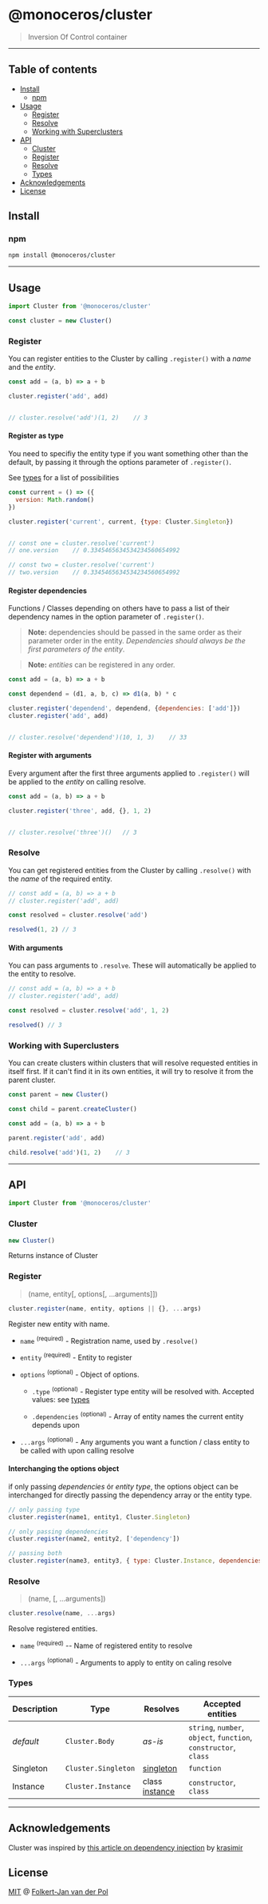 # @monoceros/cluster

> Inversion Of Control container

* * *

## Table of contents

- [Install](#install)
  - [npm](#npm)
- [Usage](#usage)
  - [Register](#register)
  - [Resolve](#resolve)
  - [Working with Superclusters](#working-with-superclusters)
- [API](#api)
  - [Cluster](#cluster)
  - [Register](#register-1)
  - [Resolve](#resolve-1)
  - [Types](#types)
- [Acknowledgements](#acknowledgements)
- [License](#license)

## Install

### npm

```bash
npm install @monoceros/cluster
```

* * *

## Usage

```js
import Cluster from '@monoceros/cluster'

const cluster = new Cluster()
```

### Register

You can register entities to the Cluster by calling `.register()` with a _name_ and the _entity_.

```js
const add = (a, b) => a + b

cluster.register('add', add)


// cluster.resolve('add')(1, 2)    // 3
```

#### Register as type

You need to specifiy the entity type if you want something other than the default, by passing it through the options parameter of `.register()`.

See [types](#types) for a list of possibilities

```js
const current = () => ({
  version: Math.random()
})

cluster.register('current', current, {type: Cluster.Singleton})


// const one = cluster.resolve('current')
// one.version    // 0.3345465634534234560654992

// const two = cluster.resolve('current')
// two.version    // 0.3345465634534234560654992
```

#### Register dependencies

Functions / Classes depending on others have to pass a list of their dependency names in the option parameter of `.register()`. 

> **Note:** dependencies should be passed in the same order as their parameter order in the entity. _Dependencies should always be the first parameters of the entity_.

> **Note:** _entities_ can be registered in any order.

```js
const add = (a, b) => a + b

const dependend = (d1, a, b, c) => d1(a, b) * c

cluster.register('dependend', dependend, {dependencies: ['add']})
cluster.register('add', add)


// cluster.resolve('dependend')(10, 1, 3)    // 33
```

#### Register with arguments

Every argument after the first three arguments applied to `.register()` will be applied to the _entity_ on calling resolve.

```js
const add = (a, b) => a + b

cluster.register('three', add, {}, 1, 2)


// cluster.resolve('three')()   // 3
```

### Resolve

You can get registered entities from the Cluster by calling `.resolve()` with the _name_ of the required entity.

```js
// const add = (a, b) => a + b
// cluster.register('add', add)

const resolved = cluster.resolve('add')

resolved(1, 2) // 3
```

#### With arguments

You can pass arguments to `.resolve`. These will automatically be applied to the entity to resolve.

```js
// const add = (a, b) => a + b
// cluster.register('add', add)

const resolved = cluster.resolve('add', 1, 2)

resolved() // 3
```

### Working with Superclusters

You can create clusters within clusters that will resolve requested entities in itself first. If it can't find it in its own entities, it will try to resolve it from the parent cluster.

```js
const parent = new Cluster()

const child = parent.createCluster()

const add = (a, b) => a + b

parent.register('add', add)

child.resolve('add')(1, 2)    // 3
```

* * *

## API

```js
import Cluster from '@monoceros/cluster'
```

### Cluster

```js
new Cluster()
```

Returns instance of Cluster

### Register

> (name, entity\[, options[, ...arguments]])

```js
cluster.register(name, entity, options || {}, ...args)
```

Register new entity with name.

- `name` <sup>(required)</sup> - Registration name, used by `.resolve()`

- `entity` <sup>(required)</sup> - Entity to register

- `options` <sup>(optional)</sup> - Object of options.

  - `.type` <sup>(optional)</sup> - Register type entity will be resolved with. Accepted values: see [types](#types)

  - `.dependencies` <sup>(optional)</sup> - Array of entity names the current entity depends upon

- `...args` <sup>(optional)</sup> - Any arguments you want a function / class entity to be called with upon calling resolve

#### Interchanging the options object

if only passing _dependencies_ ór _entity type_, the options object can be interchanged for directly passing the dependency array or the entity type.

```js
// only passing type
cluster.register(name1, entity1, Cluster.Singleton)

// only passing dependencies
cluster.register(name2, entity2, ['dependency'])

// passing both
cluster.register(name3, entity3, { type: Cluster.Instance, dependencies: ['dependency'] })
```

### Resolve

> (name, [, ...arguments])

```js
cluster.resolve(name, ...args)
```

Resolve registered entities.

- `name` <sup>(required)</sup> -- Name of registered entity to resolve

- `...args` <sup>(optional)</sup> - Arguments to apply to entity on caling resolve

### Types

| Description | Type                | Resolves                                                                    | Accepted entities                                                |
| ----------- | ------------------- | --------------------------------------------------------------------------- | ---------------------------------------------------------------- |
| _default_   | `Cluster.Body`      | _as-is_                                                                     | `string`, `number`, `object`, `function`, `constructor`, `class` |
| Singleton   | `Cluster.Singleton` | [singleton](https://en.wikipedia.org/wiki/Singleton_pattern)                | `function`                                                       |
| Instance    | `Cluster.Instance`  | class [instance](https://en.wikipedia.org/wiki/Instance_(computer_science)) | `constructor`, `class`                                           |

* * *

## Acknowledgements

Cluster was inspired by [this article on dependency injection](https://krasimirtsonev.com/blog/article/Dependency-injection-in-JavaScript) by [krasimir](https://github.com/krasimir)

## License

[MIT](license) @ [Folkert-Jan van der Pol](https://folkertjan.nl)
